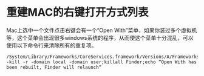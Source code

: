 
# 重建MAC的右键打开方式列表
Mac上选中一个文件点击右键会有一个“Open With”菜单，如果你装过多个虚拟机等，这个菜单会出现很多windows系统的程序，从而使这个菜单十分混乱，可以使用以下命令行来清除所有的重复项。
```
/System/Library/Frameworks/CoreServices.framework/Versions/A/Frameworks/LaunchServices.framework/Versions/A/Support/lsregister -kill -r -domain local -domain user;killall Finder;echo “Open With has been rebuilt, Finder will relaunch“
```

